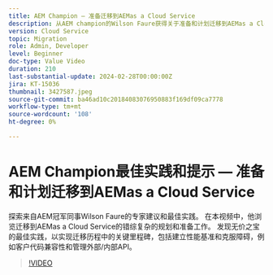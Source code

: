 ```yaml
---
title: AEM Champion — 准备迁移到AEMas a Cloud Service
description: 从AEM champion的Wilson Faure获得关于准备和计划迁移到AEMas a Cloud Service的专家建议。
version: Cloud Service
topic: Migration
role: Admin, Developer
level: Beginner
doc-type: Value Video
duration: 210
last-substantial-update: 2024-02-28T00:00:00Z
jira: KT-15036
thumbnail: 3427587.jpeg
source-git-commit: ba46ad10c20184083076950883f169df09ca7778
workflow-type: tm+mt
source-wordcount: '108'
ht-degree: 0%

---
```



# AEM Champion最佳实践和提示 — 准备和计划迁移到AEMas a Cloud Service

探索来自AEM冠军同事Wilson Faure的专家建议和最佳实践。 在本视频中，他浏览迁移到AEMas a Cloud Service的错综复杂的规划和准备工作。 发现无价之宝的最佳实践，以实现迁移历程中的关键里程碑，包括建立性能基准和克服障碍，例如客户代码兼容性和管理外部/内部API。

>[!VIDEO](https://video.tv.adobe.com/v/3427587/?learn=on)
